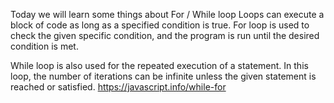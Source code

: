 Today we will learn some things about For / While loop
Loops can execute a block of code as long as a specified condition is true.
For  loop is used to check the given specific condition, and the program is run until the desired condition is met.

 While loop is also used for the repeated execution of a statement.
In this loop, the number of iterations can be infinite unless the given statement is reached or satisfied.
https://javascript.info/while-for
